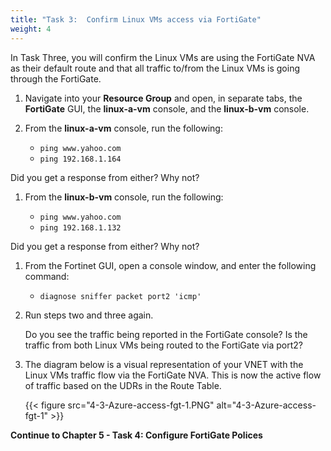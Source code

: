 ```yaml
---
title: "Task 3:  Confirm Linux VMs access via FortiGate"
weight: 4
---
```


In Task Three, you will confirm the Linux VMs are using the FortiGate NVA as their default route and that all traffic to/from the Linux VMs is going through the FortiGate.

1. Navigate into your **Resource Group** and open, in separate tabs, the **FortiGate** GUI, the **linux-a-vm** console, and the **linux-b-vm** console.  

1. From the **linux-a-vm** console, run the following:

    - `ping www.yahoo.com`
    - `ping 192.168.1.164`

Did you get a response from either?  Why not?

1. From the **linux-b-vm** console, run the following:

    - `ping www.yahoo.com`
    - `ping 192.168.1.132`

Did you get a response from either?  Why not?

1. From the Fortinet GUI, open a console window, and enter the following command:

    - `diagnose sniffer packet port2 'icmp'`

1. Run steps two and three again.

    Do you see the traffic being reported in the FortiGate console?
    Is the traffic from both Linux VMs being routed to the FortiGate via port2?

1. The diagram below is a visual representation of your VNET with the Linux VMs traffic flow via the FortiGate NVA.  This is now the active flow of traffic based on the UDRs in the Route Table.

    {{< figure src="4-3-Azure-access-fgt-1.PNG" alt="4-3-Azure-access-fgt-1" >}}

**Continue to Chapter 5 - Task 4: Configure FortiGate Polices**
